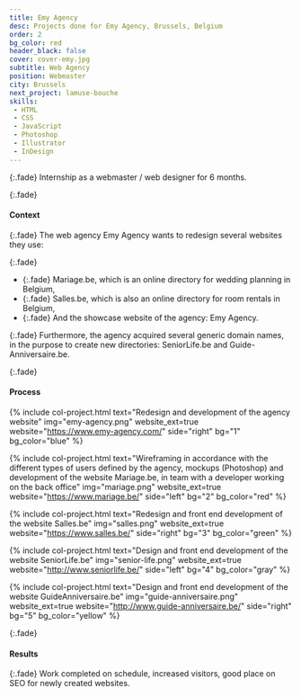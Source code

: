 ```yaml
---
title: Emy Agency
desc: Projects done for Emy Agency, Brussels, Belgium
order: 2
bg_color: red
header_black: false
cover: cover-emy.jpg
subtitle: Web Agency
position: Webmaster
city: Brussels
next_project: lamuse-bouche
skills:
 - HTML
 - CSS
 - JavaScript
 - Photoshop
 - Illustrator
 - InDesign
---
```


{:.fade}
Internship as a webmaster / web designer for 6 months.

{:.fade}
#### Context

{:.fade}
The web agency Emy Agency wants to redesign several websites they use:

{:.fade}
* {:.fade} Mariage.be, which is an online directory for wedding planning in Belgium,
* {:.fade} Salles.be, which is also an online directory for room rentals in Belgium,
* {:.fade} And the showcase website of the agency: Emy Agency.

{:.fade}
Furthermore, the agency acquired several generic domain names, in the purpose to create new directories: SeniorLife.be and Guide-Anniversaire.be.

{:.fade}
#### Process

{%
    include col-project.html
    text="Redesign and development of the agency website"
    img="emy-agency.png"
    website_ext=true
    website="https://www.emy-agency.com/"
    side="right"
    bg="1"
    bg_color="blue"
%}

{%
    include col-project.html
    text="Wireframing in accordance with the different types of users defined by the agency, mockups (Photoshop) and development of the website Mariage.be, in team with a developer working on the back office"
    img="mariage.png"
    website_ext=true
    website="https://www.mariage.be/"
    side="left"
    bg="2"
    bg_color="red"
%}

{%
    include col-project.html
    text="Redesign and front end development of the website Salles.be"
    img="salles.png"
    website_ext=true
    website="https://www.salles.be/"
    side="right"
    bg="3"
    bg_color="green"
%}

{%
    include col-project.html
    text="Design and front end development of the website SeniorLife.be"
    img="senior-life.png"
    website_ext=true
    website="http://www.seniorlife.be/"
    side="left"
    bg="4"
    bg_color="gray"
%}

{%
    include col-project.html
    text="Design and front end development of the website GuideAnniversaire.be"
    img="guide-anniversaire.png"
    website_ext=true
    website="http://www.guide-anniversaire.be/"
    side="right"
    bg="5"
    bg_color="yellow"
%}

{:.fade}
#### Results

{:.fade}
Work completed on schedule, increased visitors, good place on SEO for newly created websites.